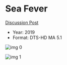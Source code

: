 # Sea Fever

[Discussion Post](https://www.avsforum.com/threads/bass-eq-for-filtered-movies.2995212/post-59593202)

* Year: 2019
* Format: DTS-HD MA 5.1

![img 0](https://i.imgur.com/Lz69x9H.jpg)

![img 1](https://i.imgur.com/9ohvCID.png)


